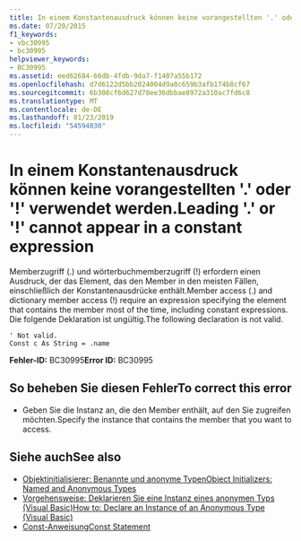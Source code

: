 ```yaml
---
title: In einem Konstantenausdruck können keine vorangestellten '.' oder '!' verwendet werden.
ms.date: 07/20/2015
f1_keywords:
- vbc30995
- bc30995
helpviewer_keywords:
- BC30995
ms.assetid: eed62684-66db-4fdb-9da7-f1407a55b172
ms.openlocfilehash: d7d6122d5bb2024004d9a0c659b3afb174b8cf67
ms.sourcegitcommit: 6b308cf6d627d78ee36dbbae8972a310ac7fd6c8
ms.translationtype: MT
ms.contentlocale: de-DE
ms.lasthandoff: 01/23/2019
ms.locfileid: "54594030"
---
```

# <a name="leading--or--cannot-appear-in-a-constant-expression"></a><span data-ttu-id="72060-102">In einem Konstantenausdruck können keine vorangestellten '.' oder '!' verwendet werden.</span><span class="sxs-lookup"><span data-stu-id="72060-102">Leading '.' or '!' cannot appear in a constant expression</span></span>
<span data-ttu-id="72060-103">Memberzugriff (.) und wörterbuchmemberzugriff (!) erfordern einen Ausdruck, der das Element, das den Member in den meisten Fällen, einschließlich der Konstantenausdrücke enthält.</span><span class="sxs-lookup"><span data-stu-id="72060-103">Member access (.) and dictionary member access (!) require an expression specifying the element that contains the member most of the time, including constant expressions.</span></span> <span data-ttu-id="72060-104">Die folgende Deklaration ist ungültig.</span><span class="sxs-lookup"><span data-stu-id="72060-104">The following declaration is not valid.</span></span>  
  
```  
' Not valid.  
Const c As String = .name  
```  
  
 <span data-ttu-id="72060-105">**Fehler-ID:** BC30995</span><span class="sxs-lookup"><span data-stu-id="72060-105">**Error ID:** BC30995</span></span>  
  
## <a name="to-correct-this-error"></a><span data-ttu-id="72060-106">So beheben Sie diesen Fehler</span><span class="sxs-lookup"><span data-stu-id="72060-106">To correct this error</span></span>  
  
-   <span data-ttu-id="72060-107">Geben Sie die Instanz an, die den Member enthält, auf den Sie zugreifen möchten.</span><span class="sxs-lookup"><span data-stu-id="72060-107">Specify the instance that contains the member that you want to access.</span></span>  
  
## <a name="see-also"></a><span data-ttu-id="72060-108">Siehe auch</span><span class="sxs-lookup"><span data-stu-id="72060-108">See also</span></span>
- [<span data-ttu-id="72060-109">Objektinitialisierer: Benannte und anonyme Typen</span><span class="sxs-lookup"><span data-stu-id="72060-109">Object Initializers: Named and Anonymous Types</span></span>](../../visual-basic/programming-guide/language-features/objects-and-classes/object-initializers-named-and-anonymous-types.md)
- [<span data-ttu-id="72060-110">Vorgehensweise: Deklarieren Sie eine Instanz eines anonymen Typs (Visual Basic)</span><span class="sxs-lookup"><span data-stu-id="72060-110">How to: Declare an Instance of an Anonymous Type (Visual Basic)</span></span>](https://msdn.microsoft.com/library/119f616c-9bcd-4731-ac00-4285be5959f7)
- [<span data-ttu-id="72060-111">Const-Anweisung</span><span class="sxs-lookup"><span data-stu-id="72060-111">Const Statement</span></span>](../../visual-basic/language-reference/statements/const-statement.md)

